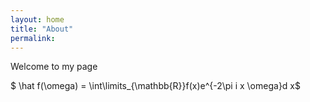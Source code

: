 ```yaml
---
layout: home
title: "About"
permalink: 
---
```

Welcome to my page

<p> $ \hat f(\omega) = \int\limits_{\mathbb{R}}f(x)e^{-2\pi i x \omega}d x$</p>
